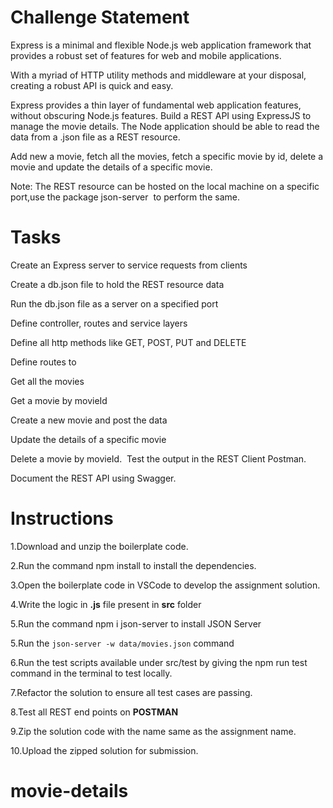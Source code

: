 
# Challenge Statement

Express is a minimal and flexible Node.js web application framework that provides a robust set of features for web and mobile applications. ​

With a myriad of HTTP utility methods and middleware at your disposal, creating a robust API is quick and easy. ​

Express provides a thin layer of fundamental web application features, without obscuring Node.js features. 
Build a REST API using ExpressJS to manage the movie details. The Node application should be able to read the data from a .json file as a REST resource.​

​Add new a movie, fetch all the movies, fetch a specific movie by id, delete a movie and update the details of a specific movie. ​

​Note: The REST resource can be hosted on the ​local machine on a specific port,​use the package json-server ​
to perform the same. 

# Tasks

Create an Express server to service requests from clients​

Create a db.json file to hold the REST resource data ​

Run the db.json file as a server on a specified port​

Define controller, routes and service layers​

Define all http methods like GET, POST, PUT and DELETE​

Define routes to​

Get all the movies​

Get a movie by movieId​

Create a new movie and post the data​

Update the details of a specific movie​

Delete a movie by movieId.
​
Test the output in the REST Client Postman.​

Document the REST API using Swagger.

# Instructions

 1.Download and unzip the boilerplate code.
 
 2.Run the command npm install to install the dependencies.
 
 3.Open the boilerplate code in VSCode to develop the assignment solution.
 
 4.Write the logic in **.js** file present in **src** folder

 5.Run the command npm i json-server to install JSON Server

 5.Run the `json-server -w data/movies.json` command
 
 6.Run the test scripts available under src/test by giving the npm run test command in the terminal to test locally.
 
 7.Refactor the solution to ensure all test cases are passing.

 8.Test all REST end points on **POSTMAN**
 
 9.Zip the solution code with the name same as the assignment name.
 
 10.Upload the zipped solution for submission.


 


# movie-details
